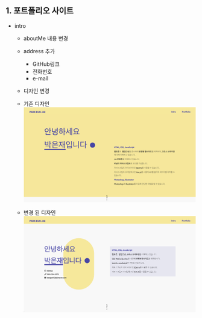 ## 1. 포트폴리오 사이트
- intro
  
  - aboutMe 내용 변경
  
  - address 추가
    - GitHub링크
    - 전화번호
    - e-mail
    
  - 디자인 변경
  
  - 기존 디자인   
    <img src="./imgs/200809_1.png" width="600px">
    
  - 변경 된 디자인   
    <img src="./imgs/200809_2.png" width="600px">
    
    
    
    
